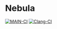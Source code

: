 Nebula
======

[![MAIN-CI](https://github.com/kociap/nebula/actions/workflows/main_ci.yaml/badge.svg?branch=main)](https://github.com/kociap/nebula/actions/workflows/main_ci.yaml)
[![Clang-CI](https://github.com/kociap/nebula/actions/workflows/clang_ci.yaml/badge.svg?branch=main)](https://github.com/kociap/nebula/actions/workflows/clang_ci.yaml)